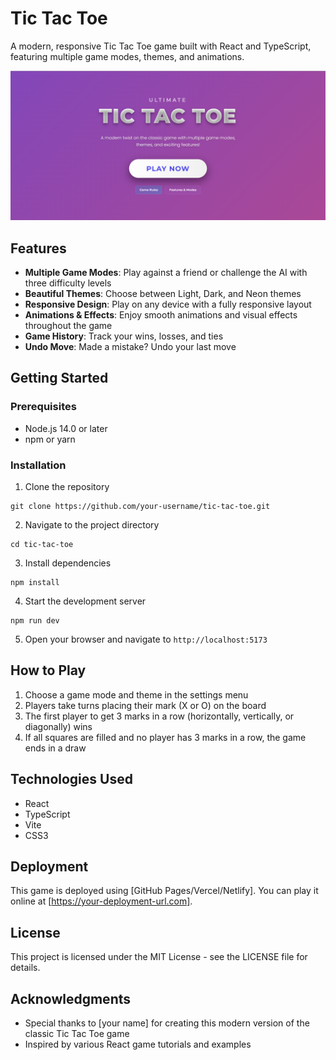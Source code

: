 # Tic Tac Toe

A modern, responsive Tic Tac Toe game built with React and TypeScript, featuring multiple game modes, themes, and animations.

![Tic Tac Toe Game](screenshot.png)

## Features

- **Multiple Game Modes**: Play against a friend or challenge the AI with three difficulty levels
- **Beautiful Themes**: Choose between Light, Dark, and Neon themes
- **Responsive Design**: Play on any device with a fully responsive layout
- **Animations & Effects**: Enjoy smooth animations and visual effects throughout the game
- **Game History**: Track your wins, losses, and ties
- **Undo Move**: Made a mistake? Undo your last move

## Getting Started

### Prerequisites

- Node.js 14.0 or later
- npm or yarn

### Installation

1. Clone the repository
```
git clone https://github.com/your-username/tic-tac-toe.git
```

2. Navigate to the project directory
```
cd tic-tac-toe
```

3. Install dependencies
```
npm install
```

4. Start the development server
```
npm run dev
```

5. Open your browser and navigate to `http://localhost:5173`

## How to Play

1. Choose a game mode and theme in the settings menu
2. Players take turns placing their mark (X or O) on the board
3. The first player to get 3 marks in a row (horizontally, vertically, or diagonally) wins
4. If all squares are filled and no player has 3 marks in a row, the game ends in a draw

## Technologies Used

- React
- TypeScript
- Vite
- CSS3

## Deployment

This game is deployed using [GitHub Pages/Vercel/Netlify]. You can play it online at [https://your-deployment-url.com].

## License

This project is licensed under the MIT License - see the LICENSE file for details.

## Acknowledgments

- Special thanks to [your name] for creating this modern version of the classic Tic Tac Toe game
- Inspired by various React game tutorials and examples
